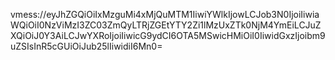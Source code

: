 vmess://eyJhZGQiOiIxMzguMi4xMjQuMTM1IiwiYWlkIjowLCJob3N0IjoiIiwiaWQiOiI0NzViMzI3ZC03ZmQyLTRjZGEtYTY2Zi1lMzUxZTk0NjM4YmEiLCJuZXQiOiJ0Y3AiLCJwYXRoIjoiIiwicG9ydCI6OTA5MSwicHMiOiI0IiwidGxzIjoibm9uZSIsInR5cGUiOiJub25lIiwidiI6Mn0=
